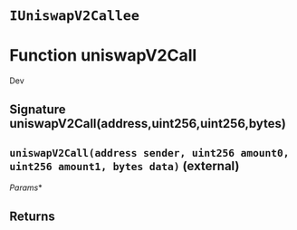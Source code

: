 # `IUniswapV2Callee`




# Function uniswapV2Call

Dev 
## Signature uniswapV2Call(address,uint256,uint256,bytes)
## `uniswapV2Call(address sender, uint256 amount0, uint256 amount1, bytes data)` (external)
*Params**

**Returns**
-----

